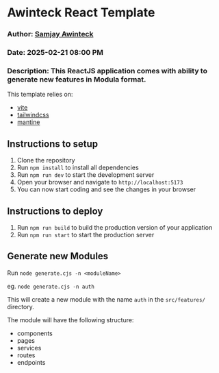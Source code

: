 # Awinteck React Template

### Author: [Samjay Awinteck](https://github.com/Samjay1)
### Date: 2025-02-21 08:00 PM
### Description: This ReactJS application comes with ability to generate new features in Modula format.


This template relies on:
 - [vite](https://vite.dev/guide/)
 - [tailwindcss](https://tailwindcss.com/)
 - [mantine](https://mantine.dev/)

## Instructions to setup
1. Clone the repository
2. Run `npm install` to install all dependencies
3. Run `npm run dev` to start the development server
4. Open your browser and navigate to `http://localhost:5173`
5. You can now start coding and see the changes in your browser

## Instructions to deploy
1. Run `npm run build` to build the production version of your application
2. Run `npm run start` to start the production server




## Generate new Modules

Run `node generate.cjs -n <moduleName>`

eg. `node generate.cjs -n auth`

This will create a new module with the name `auth` in the `src/features/` directory.
 
The module will have the following structure:
- components
- pages
- services
- routes
- endpoints